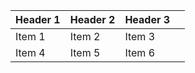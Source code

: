 | Header 1 | Header 2 | Header 3 |     |
| -------- | -------- | -------- | --- |
| Item 1   | Item 2   | Item 3   |     |
| Item 4   | Item 5   | Item 6   |     |